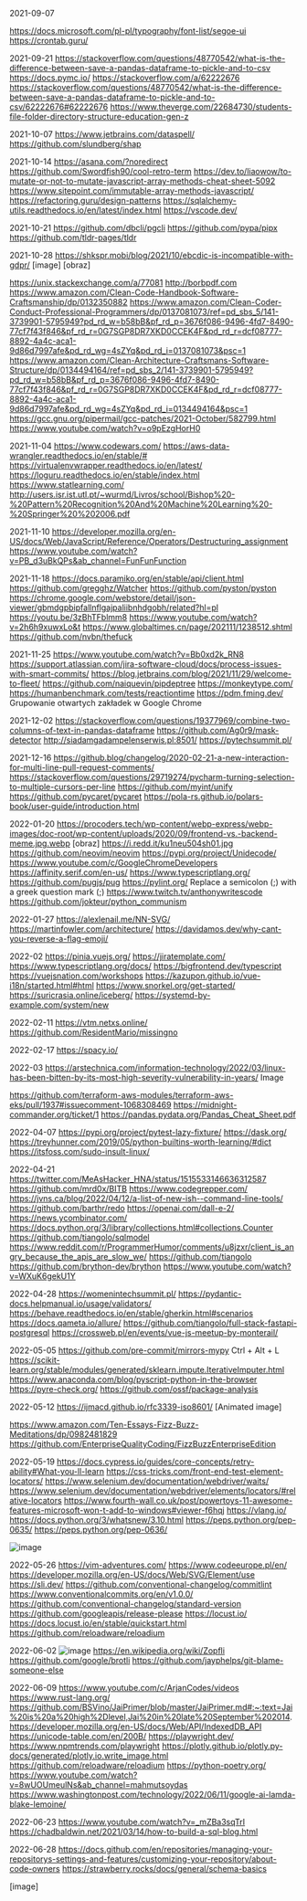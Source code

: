 2021-09-07

https://docs.microsoft.com/pl-pl/typography/font-list/segoe-ui
https://crontab.guru/

2021-09-21
https://stackoverflow.com/questions/48770542/what-is-the-difference-between-save-a-pandas-dataframe-to-pickle-and-to-csv
https://docs.pymc.io/
https://stackoverflow.com/a/62222676
https://stackoverflow.com/questions/48770542/what-is-the-difference-between-save-a-pandas-dataframe-to-pickle-and-to-csv/62222676#62222676
https://www.theverge.com/22684730/students-file-folder-directory-structure-education-gen-z

2021-10-07
https://www.jetbrains.com/dataspell/
https://github.com/slundberg/shap

2021-10-14
https://asana.com/?noredirect
https://github.com/Swordfish90/cool-retro-term
https://dev.to/liaowow/to-mutate-or-not-to-mutate-javascript-array-methods-cheat-sheet-5092
https://www.sitepoint.com/immutable-array-methods-javascript/
https://refactoring.guru/design-patterns
https://sqlalchemy-utils.readthedocs.io/en/latest/index.html
https://vscode.dev/ 

2021-10-21
https://github.com/dbcli/pgcli
https://github.com/pypa/pipx
https://github.com/tldr-pages/tldr

2021-10-28
https://shkspr.mobi/blog/2021/10/ebcdic-is-incompatible-with-gdpr/
 [image] 
  [obraz] 
  
 https://unix.stackexchange.com/a/77081
 http://borbpdf.com
 https://www.amazon.com/Clean-Code-Handbook-Software-Craftsmanship/dp/0132350882
 https://www.amazon.com/Clean-Coder-Conduct-Professional-Programmers/dp/0137081073/ref=pd_sbs_5/141-3739901-5795949?pd_rd_w=b58bB&pf_rd_p=3676f086-9496-4fd7-8490-77cf7f43f846&pf_rd_r=0G7SGP8DR7XKD0CCEK4F&pd_rd_r=dcf08777-8892-4a4c-aca1-9d86d7997afe&pd_rd_wg=4sZYq&pd_rd_i=0137081073&psc=1
 https://www.amazon.com/Clean-Architecture-Craftsmans-Software-Structure/dp/0134494164/ref=pd_sbs_2/141-3739901-5795949?pd_rd_w=b58bB&pf_rd_p=3676f086-9496-4fd7-8490-77cf7f43f846&pf_rd_r=0G7SGP8DR7XKD0CCEK4F&pd_rd_r=dcf08777-8892-4a4c-aca1-9d86d7997afe&pd_rd_wg=4sZYq&pd_rd_i=0134494164&psc=1
 https://gcc.gnu.org/pipermail/gcc-patches/2021-October/582799.html
 https://www.youtube.com/watch?v=o9pEzgHorH0
 
 2021-11-04
 https://www.codewars.com/
 https://aws-data-wrangler.readthedocs.io/en/stable/#
 https://virtualenvwrapper.readthedocs.io/en/latest/
 https://loguru.readthedocs.io/en/stable/index.html
 https://www.statlearning.com/
 http://users.isr.ist.utl.pt/~wurmd/Livros/school/Bishop%20-%20Pattern%20Recognition%20And%20Machine%20Learning%20-%20Springer%20%202006.pdf
 
 2021-11-10
 https://developer.mozilla.org/en-US/docs/Web/JavaScript/Reference/Operators/Destructuring_assignment
 https://www.youtube.com/watch?v=PB_d3uBkQPs&ab_channel=FunFunFunction
 
 
 
 2021-11-18
 https://docs.paramiko.org/en/stable/api/client.html
 https://github.com/gregghz/Watcher
 https://github.com/pyston/pyston
 https://chrome.google.com/webstore/detail/json-viewer/gbmdgpbipfallnflgajpaliibnhdgobh/related?hl=pl
 https://youtu.be/3zBhTFblmm8
 https://www.youtube.com/watch?v=2h6h9xuwxLo&t
 https://www.globaltimes.cn/page/202111/1238512.shtml
 https://github.com/nvbn/thefuck
 
 
 2021-11-25
 https://www.youtube.com/watch?v=Bb0xd2k_RN8
 https://support.atlassian.com/jira-software-cloud/docs/process-issues-with-smart-commits/
 https://blog.jetbrains.com/blog/2021/11/29/welcome-to-fleet/
 https://github.com/naiquevin/pipdeptree
 https://monkeytype.com/
 https://humanbenchmark.com/tests/reactiontime
 https://pdm.fming.dev/
 Grupowanie otwartych zakładek w Google Chrome
 
 
 2021-12-02
 https://stackoverflow.com/questions/19377969/combine-two-columns-of-text-in-pandas-dataframe
 https://github.com/Ag0r9/mask-detector
 http://siadamgadampelenserwis.pl:8501/
 https://pytechsummit.pl/
 
 
 2021-12-16
 https://github.blog/changelog/2020-02-21-a-new-interaction-for-multi-line-pull-request-comments/
 https://stackoverflow.com/questions/29719274/pycharm-turning-selection-to-multiple-cursors-per-line
 https://github.com/myint/unify
 https://github.com/pycaret/pycaret
 https://pola-rs.github.io/polars-book/user-guide/introduction.html
 
 
 2022-01-20
 https://procoders.tech/wp-content/webp-express/webp-images/doc-root/wp-content/uploads/2020/09/frontend-vs.-backend-meme.jpg.webp
 [obraz] 
 https://i.redd.it/ku1neu504sh01.jpg
 https://github.com/neovim/neovim
 https://pypi.org/project/Unidecode/
 https://www.youtube.com/c/GoogleChromeDevelopers
 https://affinity.serif.com/en-us/
 https://www.typescriptlang.org/
 https://github.com/pugjs/pug
 https://pylint.org/
 Replace a semicolon (;) with a greek question mark (;)
 https://www.twitch.tv/anthonywritescode
 https://github.com/jokteur/python_communism
 
 
 2022-01-27
 https://alexlenail.me/NN-SVG/
 https://martinfowler.com/architecture/
 https://davidamos.dev/why-cant-you-reverse-a-flag-emoji/
 
 
 2022-02
 https://pinia.vuejs.org/
 https://jiratemplate.com/
 https://www.typescriptlang.org/docs/
 https://bigfrontend.dev/typescript
 https://vuejsnation.com/workshops
 https://kazupon.github.io/vue-i18n/started.html#html
 https://www.snorkel.org/get-started/
 https://suricrasia.online/iceberg/
 https://systemd-by-example.com/system/new
 
 
 2022-02-11
 https://vtm.netxs.online/
 https://github.com/ResidentMario/missingno
 
 
 2022-02-17
 https://spacy.io/
 
 2022-03
 https://arstechnica.com/information-technology/2022/03/linux-has-been-bitten-by-its-most-high-severity-vulnerability-in-years/
  Image 

 https://github.com/terraform-aws-modules/terraform-aws-eks/pull/1937#issuecomment-1068308469
 https://midnight-commander.org/ticket/1
 https://pandas.pydata.org/Pandas_Cheat_Sheet.pdf
 
 2022-04-07
 https://pypi.org/project/pytest-lazy-fixture/
 https://dask.org/
 https://treyhunner.com/2019/05/python-builtins-worth-learning/#dict
 https://itsfoss.com/sudo-insult-linux/
 
 2022-04-21
 https://twitter.com/MeAsHacker_HNA/status/1515533146636312587
 https://github.com/mrd0x/BITB
 https://www.codegrepper.com/
 https://jvns.ca/blog/2022/04/12/a-list-of-new-ish--command-line-tools/
 https://github.com/barthr/redo
 https://openai.com/dall-e-2/
 https://news.ycombinator.com/
 https://docs.python.org/3/library/collections.html#collections.Counter
 https://github.com/tiangolo/sqlmodel
 https://www.reddit.com/r/ProgrammerHumor/comments/u8jzxr/client_is_angry_because_the_apis_are_slow_we/
 https://github.com/tiangolo
 https://github.com/brython-dev/brython
 https://www.youtube.com/watch?v=WXuK6gekU1Y
 
 
 2022-04-28
 https://womenintechsummit.pl/
 https://pydantic-docs.helpmanual.io/usage/validators/
 https://behave.readthedocs.io/en/stable/gherkin.html#scenarios
 https://docs.qameta.io/allure/
 https://github.com/tiangolo/full-stack-fastapi-postgresql
 https://crossweb.pl/en/events/vue-js-meetup-by-monterail/
 
 
 2022-05-05
 https://github.com/pre-commit/mirrors-mypy
 Ctrl + Alt + L
 https://scikit-learn.org/stable/modules/generated/sklearn.impute.IterativeImputer.html
 https://www.anaconda.com/blog/pyscript-python-in-the-browser
 https://pyre-check.org/
 https://github.com/ossf/package-analysis
 
 
 2022-05-12
 https://ijmacd.github.io/rfc3339-iso8601/
  [Animated image] 
  
 https://www.amazon.com/Ten-Essays-Fizz-Buzz-Meditations/dp/0982481829
 https://github.com/EnterpriseQualityCoding/FizzBuzzEnterpriseEdition
 
 2022-05-19
 https://docs.cypress.io/guides/core-concepts/retry-ability#What-you-ll-learn
 https://css-tricks.com/front-end-test-element-locators/
 https://www.selenium.dev/documentation/webdriver/waits/
 https://www.selenium.dev/documentation/webdriver/elements/locators/#relative-locators
 https://www.fourth-wall.co.uk/post/powertoys-11-awesome-features-microsoft-won-t-add-to-windows#viewer-f6hqj
 https://vlang.io/
 https://docs.python.org/3/whatsnew/3.10.html
 https://peps.python.org/pep-0635/
 https://peps.python.org/pep-0636/
 
 ![image](https://user-images.githubusercontent.com/13277748/181998630-a889f31b-1961-4d1e-923e-0a1a66b0a360.jpeg)

 
2022-05-26
https://vim-adventures.com/
https://www.codeeurope.pl/en/
https://developer.mozilla.org/en-US/docs/Web/SVG/Element/use
https://sli.dev/
https://github.com/conventional-changelog/commitlint
https://www.conventionalcommits.org/en/v1.0.0/
https://github.com/conventional-changelog/standard-version
https://github.com/googleapis/release-please
https://locust.io/
https://docs.locust.io/en/stable/quickstart.html
https://github.com/reloadware/reloadium

2022-06-02
![image](https://user-images.githubusercontent.com/13277748/182000398-fde06a1e-fae6-41c5-9708-052717d308e5.jpeg)
https://en.wikipedia.org/wiki/Zopfli
https://github.com/google/brotli
https://github.com/jayphelps/git-blame-someone-else


2022-06-09 
https://www.youtube.com/c/ArjanCodes/videos
https://www.rust-lang.org/
https://github.com/BSVino/JaiPrimer/blob/master/JaiPrimer.md#:~:text=Jai%20is%20a%20high%2Dlevel,Jai%20in%20late%20September%202014.
https://developer.mozilla.org/en-US/docs/Web/API/IndexedDB_API
https://unicode-table.com/en/200B/
https://playwright.dev/
https://www.npmtrends.com/playwright
https://plotly.github.io/plotly.py-docs/generated/plotly.io.write_image.html
https://github.com/reloadware/reloadium
https://python-poetry.org/
https://www.youtube.com/watch?v=8wUOUmeulNs&ab_channel=mahmutsoydas
https://www.washingtonpost.com/technology/2022/06/11/google-ai-lamda-blake-lemoine/


2022-06-23
https://www.youtube.com/watch?v=_mZBa3sqTrI
https://chadbaldwin.net/2021/03/14/how-to-build-a-sql-blog.html

 
2022-06-28
https://docs.github.com/en/repositories/managing-your-repositorys-settings-and-features/customizing-your-repository/about-code-owners
https://strawberry.rocks/docs/general/schema-basics



 [image] 
